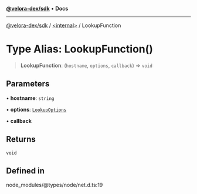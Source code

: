 [**@velora-dex/sdk**](../../README.md) • **Docs**

***

[@velora-dex/sdk](../../globals.md) / [\<internal\>](../README.md) / LookupFunction

# Type Alias: LookupFunction()

> **LookupFunction**: (`hostname`, `options`, `callback`) => `void`

## Parameters

• **hostname**: `string`

• **options**: [`LookupOptions`](../interfaces/LookupOptions.md)

• **callback**

## Returns

`void`

## Defined in

node\_modules/@types/node/net.d.ts:19
